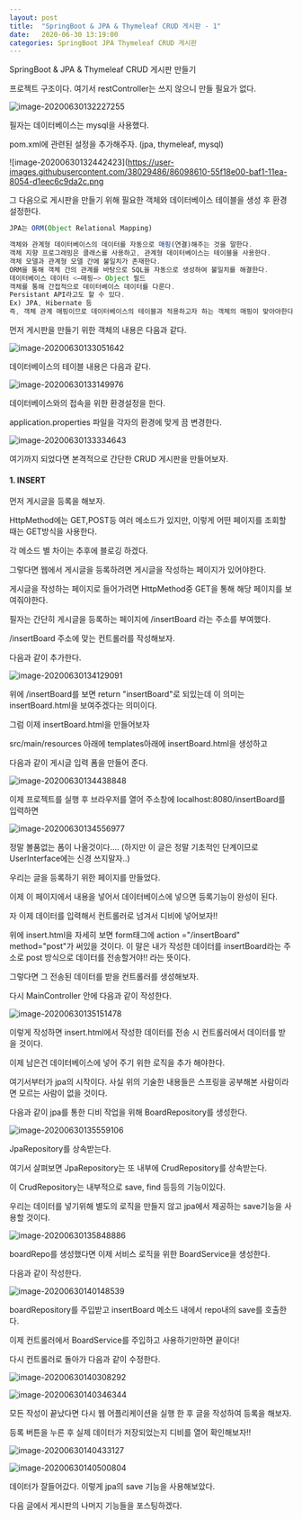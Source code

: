 ```yaml
---
layout: post
title:  "SpringBoot & JPA & Thymeleaf CRUD 게시판 - 1"
date:   2020-06-30 13:19:00
categories: SpringBoot JPA Thymeleaf CRUD 게시판
---
```

SpringBoot & JPA & Thymeleaf CRUD 게시판 만들기



프로젝트 구조이다. 여기서  restController는 쓰지 않으니 만들 필요가 없다.

![image-20200630132227255](https://user-images.githubusercontent.com/38029486/86098331-eaa7bc00-baf0-11ea-8a3b-13d18b54e650.png)



필자는 데이터베이스는 mysql을 사용했다. 

pom.xml에 관련된 설정을 추가해주자. (jpa, thymeleaf, mysql)

![image-20200630132442423](https://user-images.githubusercontent.com/38029486/86098610-55f18e00-baf1-11ea-8054-d1eec6c9da2c.png

그 다음으로 게시판을 만들기 위해 필요한 객체와 데이터베이스 테이블을 생성 후 환경설정한다. 

```javascript
JPA는 ORM(Object Relational Mapping)

객체와 관계형 데이터베이스의 데이터를 자동으로 매핑(연결)해주는 것을 말한다.
객체 지향 프로그래밍은 클래스를 사용하고, 관계형 데이터베이스는 테이블을 사용한다.
객체 모델과 관계형 모델 간에 불일치가 존재한다.
ORM을 통해 객체 간의 관계를 바탕으로 SQL을 자동으로 생성하여 불일치를 해결한다.
데이터베이스 데이터 <—매핑—> Object 필드
객체를 통해 간접적으로 데이터베이스 데이터를 다룬다.
Persistant API라고도 할 수 있다.
Ex) JPA, Hibernate 등
즉, 객체 관계 매핑이므로 데이터베이스의 테이블과 적용하고자 하는 객체의 매핑이 맞아야한다.
```



먼저 게시판을 만들기 위한 객체의 내용은  다음과 같다. 

![image-20200630133051642](https://user-images.githubusercontent.com/38029486/86098641-5ee25f80-baf1-11ea-869c-1a932ca2abb3.png)



데이터베이스의 테이블 내용은 다음과 같다.

![image-20200630133149976](https://user-images.githubusercontent.com/38029486/86098662-64d84080-baf1-11ea-9d48-afdf993448c9.png)



데이터베이스와의 접속을 위한 환경설정을 한다.

application.properties 파일을 각자의 환경에 맞게 끔 변경한다.

![image-20200630133334643](https://user-images.githubusercontent.com/38029486/86098676-6bff4e80-baf1-11ea-9d43-b9cafbf6e174.png)

여기까지 되었다면 본격적으로 간단한 CRUD 게시판을 만들어보자.

#### 1. INSERT

먼저 게시글을 등록을 해보자.

HttpMethod에는 GET,POST등 여러 메소드가 있지만, 이렇게 어떤 페이지를 조회할 때는 GET방식을 사용한다.

각 메소드 별 차이는 추후에 블로깅 하겠다.

그렇다면  웹에서 게시글을 등록하려면 게시글을 작성하는 페이지가 있어야한다.

게시글을 작성하는 페이지로 들어가려면 HttpMethod중 GET을 통해 해당 페이지를 보여줘야한다.



필자는 간단히 게시글을 등록하는 페이지에 /insertBoard 라는 주소를 부여했다.

/insertBoard 주소에 맞는 컨트롤러를 작성해보자.

다음과 같이 추가한다.

![image-20200630134129091](https://user-images.githubusercontent.com/38029486/86098698-71f52f80-baf1-11ea-8817-e525fab8d9f3.png)

위에 /insertBoard를 보면 return  "insertBoard"로 되있는데 이 의미는 insertBoard.html을 보여주겠다는 의미이다. 



그럼 이제 insertBoard.html을 만들어보자 

src/main/resources 아래에 templates아래에 insertBoard.html을 생성하고

다음과 같이 게시글 입력 폼을 만들어 준다.

![image-20200630134438848](https://user-images.githubusercontent.com/38029486/86098829-a1a43780-baf1-11ea-996c-bbe38f023cd0.png)

이제 프로젝트를 실행 후 브라우저를 열어 주소창에 localhost:8080/insertBoard를 입력하면

![image-20200630134556977](https://user-images.githubusercontent.com/38029486/86098846-a668eb80-baf1-11ea-8243-5b8b547df292.png)



정말 볼품없는 폼이 나올것이다.... (하지만 이 글은 정말 기초적인 단계이므로 UserInterface에는 신경 쓰지말자..)



우리는 글을 등록하기 위한 페이지를 만들었다. 

이제 이 페이지에서 내용을 넣어서 데이터베이스에 넣으면 등록기능이 완성이 된다.

자 이제 데이터를 입력해서 컨트롤러로 넘겨서 디비에 넣어보자!!



위에 insert.html을 자세히 보면 form태그에 action ="/insertBoard" method="post"가 써있을 것이다. 이 말은 내가 작성한 데이터를 insertBoard라는 주소로 post 방식으로 데이터를 전송할거야!! 라는 뜻이다. 

그렇다면 그 전송된 데이터를 받을 컨트롤러를 생성해보자.



다시 MainController 안에 다음과 같이 작성한다.


![image-20200630135151478](https://user-images.githubusercontent.com/38029486/86098861-aa950900-baf1-11ea-8656-357125fabf27.png)


이렇게 작성하면 insert.html에서 작성한 데이터를 전송 시 컨트롤러에서 데이터를 받을 것이다.



이제 남은건 데이터베이스에 넣어 주기 위한 로직을 추가 해야한다.

여기서부터가 jpa의 시작이다. 사실 위의 기술한 내용들은 스프링을 공부해본 사람이라면 모르는 사람이 없을 것이다.



다음과 같이 jpa를 통한 디비 작업을 위해 BoardRepository를 생성한다.

![image-20200630135559106](https://user-images.githubusercontent.com/38029486/86098873-af59bd00-baf1-11ea-91d5-d20cf267c395.png)



JpaRepository를 상속받는다.

여기서 살펴보면 JpaRepository는 또 내부에 CrudRepository를 상속받는다. 

이 CrudRepository는 내부적으로 save, find 등등의 기능이있다.

우리는 데이터를 넣기위해 별도의 로직을 만들지 않고 jpa에서 제공하는 save기능을 사용할 것이다.

![image-20200630135848886](https://user-images.githubusercontent.com/38029486/86098892-b41e7100-baf1-11ea-9ec8-c228e483f8aa.png)

boardRepo를 생성했다면 이제 서비스 로직을 위한 BoardService을 생성한다.

다음과 같이 작성한다.

![image-20200630140148539](https://user-images.githubusercontent.com/38029486/86098928-bf719c80-baf1-11ea-9b4d-31b89d2c1275.png)



boardRepository를 주입받고 insertBoard 메소드 내에서 repo내의 save를 호출한다.



이제 컨트롤러에서 BoardService를 주입하고 사용하기만하면 끝이다!

다시 컨트롤러로 돌아가 다음과 같이 수정한다.

![image-20200630140308292](https://user-images.githubusercontent.com/38029486/86098936-c4cee700-baf1-11ea-89f7-254e0b1f1f49.png)





![image-20200630140346344](https://user-images.githubusercontent.com/38029486/86098951-c8fb0480-baf1-11ea-97ef-a039d5ded278.png)


모든 작성이 끝났다면 다시 웹 어플리케이션을 실행 한 후 글을 작성하여 등록을 해보자.



등록 버튼을 누른 후 실제 데이터가 저장되었는지 디비를 열어 확인해보자!!

![image-20200630140433127](https://user-images.githubusercontent.com/38029486/86098968-cdbfb880-baf1-11ea-98f2-bcc1f1008944.png)



![image-20200630140500804](https://user-images.githubusercontent.com/38029486/86098982-d1ebd600-baf1-11ea-89ed-f67bd7a52cd6.png)

데이터가 잘들어갔다. 이렇게 jpa의 save 기능을 사용해보았다.

다음 글에서 게시판의 나머지 기능들을 포스팅하겠다.
